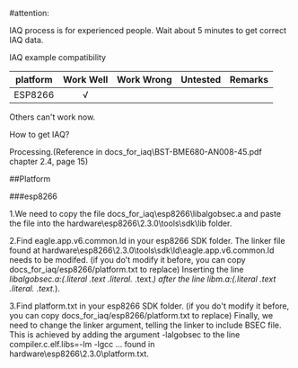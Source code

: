 #attention:

IAQ process is for experienced people.
Wait about 5 minutes to get correct IAQ data.

IAQ example compatibility

platform                | Work Well | Work Wrong | Untested  | Remarks
------------------ | :----------: | :----------: | :---------: | -----
ESP8266  |      √       |             |            | 

Others can't work now.

How to get IAQ?

Processing.(Reference in docs_for_iaq\BST-BME680-AN008-45.pdf chapter 2.4, page 15)

##Platform

###esp8266

1.We need to copy the file docs_for_iaq\esp8266\libalgobsec.a and paste the file into the hardware\esp8266\2.3.0\tools\sdk\lib folder.

2.Find eagle.app.v6.common.ld in your esp8266 SDK folder.
The linker file found at hardware\esp8266\2.3.0\tools\sdk\ld\eagle.app.v6.common.ld needs to be modifed.
(if you do't modify it before, you can copy docs_for_iaq/esp8266/platform.txt to replace)
Inserting the line *libalgobsec.a:(.literal .text .literal.* .text.*) after the line *libm.a:(.literal .text .literal.* .text.*).

3.Find platform.txt in your esp8266 SDK folder.
(if you do't modify it before, you can copy docs_for_iaq/esp8266/platform.txt to replace)
Finally, we need to change the linker argument, telling the linker to include BSEC file. This is achieved by adding the
argument -lalgobsec to the line compiler.c.elf.libs=-lm -lgcc ... found in hardware\esp8266\2.3.0\platform.txt.
